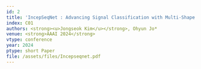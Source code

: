 ```yaml
---
id: 2
title: 'IncepSeqNet : Advancing Signal Classification with Multi-Shape Augmentation (Student Abstract)'
index: C01
authors: <strong><u>Jongseok Kim</u></strong>, Ohyun Jo*
venue: <strong>AAAI 2024</strong>
vtype: conference
year: 2024
ptype: short Paper
file: /assets/files/Incepseqnet.pdf
---
```



